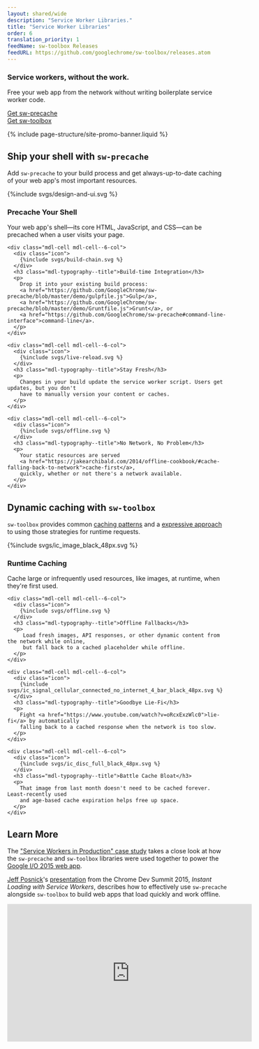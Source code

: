 ```yaml
---
layout: shared/wide
description: "Service Worker Libraries."
title: "Service Worker Libraries"
order: 6
translation_priority: 1
feedName: sw-toolbox Releases
feedURL: https://github.com/googlechrome/sw-toolbox/releases.atom
---
```


<div class="wf-subheading">
  <div class="page-content mdl-typography--text-center mdl-grid">
    <div class="mdl-cell mdl-cell--1-col"></div>
    <div class="mdl-cell mdl-cell--10-col">
      <h3>Service workers, without the work.</h3>
      <p>
        Free your web app from the network without writing boilerplate service worker code.
      </p>
      <div class="page-content mdl-grid">
        <div class="mdl-cell mdl-cell--6-col">
          <a class="mdl-button mdl-js-button mdl-button--raised" href="https://github.com/GoogleChrome/sw-precache#install">Get sw-precache</a>
        </div>
        <div class="mdl-cell mdl-cell--6-col">
          <a class="mdl-button mdl-js-button mdl-button--raised" href="https://github.com/GoogleChrome/sw-toolbox#installing-service-worker-toolbox">Get sw-toolbox</a>
        </div>
      </div>
    </div>
  </div>
</div>

{% include page-structure/site-promo-banner.liquid %}

<div class="page-content">
  <h2>Ship your shell with <code>sw-precache</code></h2>
  <p>
    Add <code>sw-precache</code> to your build process and get always-up-to-date caching of your web
    app's most important resources.
  </p>

  <div class="mdl-grid mdl-typography--text-center">
    <div class="mdl-cell mdl-cell--6-col">
      <div class="icon">
        {%include svgs/design-and-ui.svg %}
      </div>
      <h3 class="mdl-typography--title">Precache Your Shell</h3>
      <p>
         Your web app's shell—its core HTML, JavaScript, and CSS—can be precached when a
         user visits your page.
      </p>
    </div>

    <div class="mdl-cell mdl-cell--6-col">
      <div class="icon">
        {%include svgs/build-chain.svg %}
      </div>
      <h3 class="mdl-typography--title">Build-time Integration</h3>
      <p>
        Drop it into your existing build process:
        <a href="https://github.com/GoogleChrome/sw-precache/blob/master/demo/gulpfile.js">Gulp</a>,
        <a href="https://github.com/GoogleChrome/sw-precache/blob/master/demo/Gruntfile.js">Grunt</a>, or
        <a href="https://github.com/GoogleChrome/sw-precache#command-line-interface">command-line</a>.
      </p>
    </div>

    <div class="mdl-cell mdl-cell--6-col">
      <div class="icon">
        {%include svgs/live-reload.svg %}
      </div>
      <h3 class="mdl-typography--title">Stay Fresh</h3>
      <p>
        Changes in your build update the service worker script. Users get updates, but you don't
        have to manually version your content or caches.
      </p>
    </div>

    <div class="mdl-cell mdl-cell--6-col">
      <div class="icon">
        {%include svgs/offline.svg %}
      </div>
      <h3 class="mdl-typography--title">No Network, No Problem</h3>
      <p>
        Your static resources are served
        <a href="https://jakearchibald.com/2014/offline-cookbook/#cache-falling-back-to-network">cache-first</a>,
        quickly, whether or not there's a network available.
      </p>
    </div>
  </div>

  <h2>Dynamic caching with <code>sw-toolbox</code></h2>
  <p>
    <code>sw-toolbox</code> provides common
    <a href="https://github.com/GoogleChrome/sw-toolbox#built-in-handlers">caching patterns</a>
    and a
    <a href="https://github.com/GoogleChrome/sw-toolbox#toolboxrouterheadurlpattern-handler-options">expressive approach</a>
    to using those strategies for runtime requests.
  </p>

  <div class="mdl-grid mdl-typography--text-center">
    <div class="mdl-cell mdl-cell--6-col">
      <div class="icon">
        {%include svgs/ic_image_black_48px.svg %}
      </div>
      <h3 class="mdl-typography--title">Runtime Caching</h3>
      <p>
        Cache large or infrequently used resources, like images, at runtime, when they're
        first used.
      </p>
    </div>

    <div class="mdl-cell mdl-cell--6-col">
      <div class="icon">
        {%include svgs/offline.svg %}
      </div>
      <h3 class="mdl-typography--title">Offline Fallbacks</h3>
      <p>
         Load fresh images, API responses, or other dynamic content from the network while online,
         but fall back to a cached placeholder while offline.
      </p>
    </div>

    <div class="mdl-cell mdl-cell--6-col">
      <div class="icon">
        {%include svgs/ic_signal_cellular_connected_no_internet_4_bar_black_48px.svg %}
      </div>
      <h3 class="mdl-typography--title">Goodbye Lie-Fi</h3>
      <p>
        Fight <a href="https://www.youtube.com/watch?v=oRcxExzWlc0">lie-fi</a> by automatically
        falling back to a cached response when the network is too slow.
      </p>
    </div>

    <div class="mdl-cell mdl-cell--6-col">
      <div class="icon">
        {%include svgs/ic_disc_full_black_48px.svg %}
      </div>
      <h3 class="mdl-typography--title">Battle Cache Bloat</h3>
      <p>
        That image from last month doesn't need to be cached forever. Least-recently used
        and age-based cache expiration helps free up space.
      </p>
    </div>
  </div>

  <h2>Learn More</h2>
  <p>
    The <a href="{{site.WFBaseUrl}}/showcase/case-study/service-workers-iowa">"Service Workers in
    Production" case study</a> takes a close look at how the <code>sw-precache</code> and
    <code>sw-toolbox</code> libraries were used together to power the
    <a href="https://events.google.com/io2015/">Google I/O 2015 web app</a>.
  </p>
  <p>
    <a href="https://twitter.com/jeffposnick">Jeff Posnick</a>'s
    <a href="https://speakerdeck.com/jeffposnick/instant-loading-with-service-workers-chrome-dev-summit-15">presentation</a>
    from the Chrome Dev Summit 2015, <em>Instant Loading with Service
    Workers</em>, describes how to effectively use <code>sw-precache</code>
    alongside <code>sw-toolbox</code> to build web apps that load quickly and
    work offline.
  </p>
  <iframe width="560" height="315" src="https://www.youtube.com/embed/jCKZDTtUA2A" frameborder="0" allowfullscreen></iframe>
</div>
